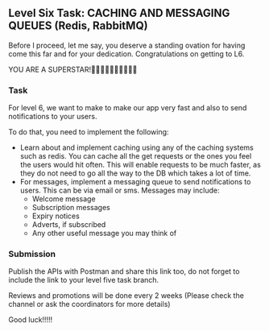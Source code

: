 ## Level Six Task: CACHING AND MESSAGING QUEUES (Redis, RabbitMQ)

Before I proceed, let me say, you deserve a standing ovation for having come this far and for your dedication. 
Congratulations on getting to L6.

YOU ARE A SUPERSTAR!💃🏽💃🏽💃🏽💃🏽💃🏽

### Task

For level 6, we want to make to make our app very fast and also to send notifications to your users.

To do that, you need to implement the following:
- Learn about and implement caching using any of the caching systems such as redis. You can cache all the get requests or the ones you feel the users would hit often. This will enable requests to be much faster, as they do not need to go all the way to the DB which takes a lot of time.
- For messages, implement a messaging queue to send notifications to users. This can be via email or sms. Messages may include:
  - Welcome message
  - Subscription messages
  - Expiry notices
  - Adverts, if subscribed 
  - Any other useful message you may think of 

### Submission
Publish the APIs with Postman and share this link too, do not forget to include the link to your level five task branch.

Reviews and promotions will be done every 2 weeks (Please check the channel or ask the coordinators for more details)

Good luck!!!!!
